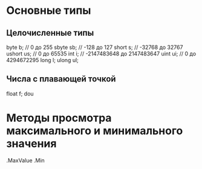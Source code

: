 

# Основные типы

## Целочисленные типы

byte b; // 0 до 255 
sbyte sb; // -128 до 127
short s; // -32768 до 32767
ushort us; // 0 до 65535 
int i; // -2147483648 до 2147483647
uint ui; // 0 до 4294672295
long l;
ulong ul;

## Числа с плавающей точкой

float f;
dou
# Методы просмотра максимального и минимального значения
.MaxValue
.Min